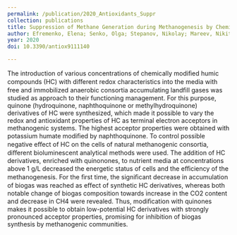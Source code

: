 ```yaml
---
permalink: /publication/2020_Antioxidants_Suppr
collection: publications
title: Suppression of Methane Generation during Methanogenesis by Chemically Modified Humic Compounds
author: Efremenko, Elena; Senko, Olga; Stepanov, Nikolay; Mareev, Nikita; Volikov, Alexander; Perminova, Irina
year: 2020
doi: 10.3390/antiox9111140

---
```


The introduction of various concentrations of chemically modiﬁed humic compounds (HC) with diﬀerent redox characteristics into the media with free and immobilized anaerobic consortia accumulating landﬁll gases was studied as approach to their functioning management. For this purpose, quinone (hydroquinone, naphthoquinone or methylhydroquinone) derivatives of HC were synthesized, which made it possible to vary the redox and antioxidant properties of HC as terminal electron acceptors in methanogenic systems. The highest acceptor properties were obtained with potassium humate modiﬁed by naphthoquinone. To control possible negative eﬀect of HC on the cells of natural methanogenic consortia, diﬀerent bioluminescent analytical methods were used. The addition of HC derivatives, enriched with quinonones, to nutrient media at concentrations above 1 g/L decreased the energetic status of cells and the eﬃciency of the methanogenesis. For the ﬁrst time, the signiﬁcant decrease in accumulation of biogas was reached as eﬀect of synthetic HC derivatives, whereas both notable change of biogas composition towards increase in the CO2 content and decrease in CH4 were revealed. Thus, modiﬁcation with quinones makes it possible to obtain low-potential HC derivatives with strongly pronounced acceptor properties, promising for inhibition of biogas synthesis by methanogenic communities.
